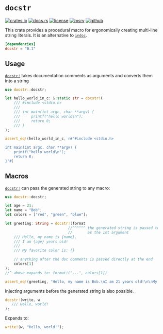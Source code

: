 # `docstr`

<!-- cargo-rdme start -->

[![crates.io](https://img.shields.io/crates/v/docstr?style=flat-square&logo=rust)](https://crates.io/crates/docstr)
[![docs.rs](https://img.shields.io/badge/docs.rs-docstr-blue?style=flat-square&logo=docs.rs)](https://docs.rs/docstr)
[![license](https://img.shields.io/badge/license-Apache--2.0_OR_MIT-blue?style=flat-square)](#license)
[![msrv](https://img.shields.io/badge/msrv-1.56-blue?style=flat-square&logo=rust)](https://www.rust-lang.org)
[![github](https://img.shields.io/github/stars/nik-rev/docstr)](https://github.com/nik-rev/docstr)

This crate provides a procedural macro for ergonomically creating multi-line string literals.
It is an alternative to [`indoc`](https://docs.rs/indoc/latest/indoc/).

```toml
[dependencies]
docstr = "0.1"
```

## Usage

[`docstr!`](https://docs.rs/docstr/latest/docstr/fn.docstr.html) takes documentation comments as arguments and converts them into a string

```rust
use docstr::docstr;

let hello_world_in_c: &'static str = docstr!(
    /// #include <stdio.h>
    ///
    /// int main(int argc, char **argv) {
    ///     printf("hello world\n");
    ///     return 0;
    /// }
);

assert_eq!(hello_world_in_c, r#"#include <stdio.h>

int main(int argc, char **argv) {
    printf("hello world\n");
    return 0;
}"#)
```

## Macros

[`docstr!`](https://docs.rs/docstr/latest/docstr/fn.docstr.html) can pass the generated string to any macro:

```rust
use docstr::docstr;

let age = 21;
let name = "Bob";
let colors = ["red", "green", "blue"];

let greeting: String = docstr!(format
                             //^^^^^^ the generated string is passed to `format!`
                             //       as the 1st argument
    /// Hello, my name is {name}.
    /// I am {age} years old!
    ///
    /// My favorite color is: {}

    // anything after the doc comments is passed directly at the end
    colors[1]
);
//^ above expands to: format!("...", colors[1])

assert_eq!(greeting, "Hello, my name is Bob.\nI am 21 years old!\n\nMy favorite color is: green");
```

Injecting arguments before the generated string is also possible.

```rust
docstr!(write, w
   /// Hello, world!
);
```

Expands to:

```rust
write!(w, "Hello, world!");
```

<!-- cargo-rdme end -->
